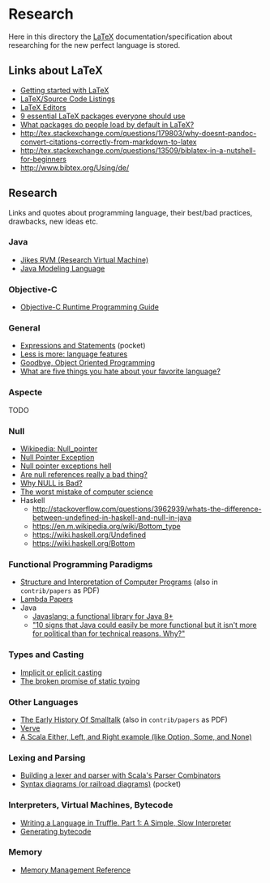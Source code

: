 # Research

Here  in this  directory  the  [LaTeX][latex] documentation/specification  about
researching for the new perfect language is stored.

## Links about LaTeX

- [Getting started with LaTeX](http://www.maths.tcd.ie/~dwilkins/LaTeXPrimer/)
- [LaTeX/Source Code Listings](https://en.m.wikibooks.org/wiki/LaTeX/Source_Code_Listings)
- [LaTeX Editors](http://texwelt.de/wissen/fragen/884/welcher-latex-editor-fur-einsteiger-empfehlenswert)
- [9 essential LaTeX packages everyone should use](http://www.howtotex.com/packages/9-essential-latex-packages-everyone-should-use/)
- [What packages do people load by default in LaTeX?](http://tex.stackexchange.com/questions/553/what-packages-do-people-load-by-default-in-latex)
- http://tex.stackexchange.com/questions/179803/why-doesnt-pandoc-convert-citations-correctly-from-markdown-to-latex
- http://tex.stackexchange.com/questions/13509/biblatex-in-a-nutshell-for-beginners
- http://www.bibtex.org/Using/de/

## Research

Links  and   quotes  about  programming  language,   their  best/bad  practices,
drawbacks, new ideas etc.

### Java

- [Jikes RVM (Research Virtual Machine)](http://www.jikesrvm.org)
- [Java Modeling Language](https://en.wikipedia.org/wiki/Java_Modeling_Language)

### Objective-C

- [Objective-C Runtime Programming Guide](https://developer.apple.com/library/content/documentation/Cocoa/Conceptual/ObjCRuntimeGuide/Introduction/Introduction.html#//apple_ref/doc/uid/TP40008048-CH1-SW1)

### General

- [Expressions and Statements](http://www.vanguardsw.com/dphelp4/dph00238.htm) (pocket)
- [Less is more: language features](http://blog.ploeh.dk/2015/04/13/less-is-more-language-features/)
- [Goodbye, Object Oriented Programming](https://medium.com/@cscalfani/goodbye-object-oriented-programming-a59cda4c0e53)
- [What are five things you hate about your favorite language?](http://stackoverflow.com/questions/282329/what-are-five-things-you-hate-about-your-favorite-language)

### Aspecte

TODO

### Null

- [Wikipedia: Null_pointer](https://en.wikipedia.org/wiki/Null_pointer)
- [Null Pointer Exception](http://wiki.c2.com/?NullPointerException)
- [Null pointer exceptions hell](http://dobegin.com/npe-hell/)
- [Are null references really a bad thing?](http://softwareengineering.stackexchange.com/questions/12777/are-null-references-really-a-bad-thing)
- [Why NULL is Bad?](http://www.yegor256.com/2014/05/13/why-null-is-bad.html)
- [The worst mistake of computer science](https://www.lucidchart.com/techblog/2015/08/31/the-worst-mistake-of-computer-science/)
- Haskell
    - http://stackoverflow.com/questions/3962939/whats-the-difference-between-undefined-in-haskell-and-null-in-java
    - https://en.m.wikipedia.org/wiki/Bottom_type
    - https://wiki.haskell.org/Undefined
    - https://wiki.haskell.org/Bottom

### Functional Programming Paradigms

- [Structure and Interpretation of Computer Programs](https://github.com/sarabander/sicp-pdf) (also in `contrib/papers` as PDF)
- [Lambda Papers](http://library.readscheme.org/page1.html)
- Java
    - [Javaslang: a functional library for Java 8+](http://www.javaslang.io/javaslang-docs/)
    - ["10 signs that Java could easily be more functional but it isn't more for political than for technical reasons. Why?"](https://twitter.com/mariofusco/status/752618195769589760)

### Types and Casting

- [Implicit or eplicit casting](https://ocaml.org/learn/tutorials/basics.html)
- [The broken promise of static typing](http://labs.ig.com/static-typing-promise)

### Other Languages

- [The Early History Of Smalltalk](http://worrydream.com/EarlyHistoryOfSmalltalk/) (also in `contrib/papers` as PDF)
- [Verve](http://tadeuzagallo.com/blog/introducing-verve/)
- [A Scala Either, Left, and Right example (like Option, Some, and None)](http://alvinalexander.com/scala/scala-either-left-right-example-option-some-none-null)

### Lexing and Parsing

- [Building a lexer and parser with Scala's Parser Combinators](https://enear.github.io/2016/03/31/parser-combinators/)
- [Syntax diagrams (or railroad diagrams)](https://en.wikipedia.org/wiki/Syntax_diagram) (pocket)

### Interpreters, Virtual Machines, Bytecode

- [Writing a Language in Truffle. Part 1: A Simple, Slow Interpreter](http://cesquivias.github.io/blog/2014/10/13/writing-a-language-in-truffle-part-1-a-simple-slow-interpreter/)
- [Generating bytecode](http://tomassetti.me/generating-bytecode/)

### Memory

- [Memory Management Reference](http://www.memorymanagement.org/index.html)

[latex]:    https://en.wikipedia.org/wiki/LaTeX